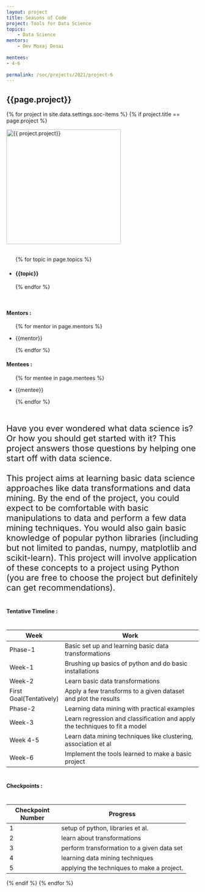```yaml
---
layout: project
title: Seasons of Code
project: Tools for Data Science
topics:
    - Data Science
mentors:
    - Dev Moxaj Desai 
    
mentees:
- 4-6
    
permalink: /soc/projects/2021/project-6
---
```


<h2 class="display1 m-3 p-3 text-center">{{page.project}}</h2>

{% for project in site.data.settings.soc-items %}
{% if project.title == page.project %}
<div>
    <img src="{{ site.baseurl }}/{{ project.image }}"  width = "300" height="300" alt="{{ project.project}}" class="border rounded img-soc">
</div>
<div>
    <br>
    <ul>
        {% for topic in page.topics %}
        <li><h4 class="text-primary text-center">{{topic}}</h4></li>
        {% endfor %}
    </ul>
    <br>
    <h4 class="display3  ">Mentors :</h4> 
    <ul>
        {% for mentor in page.mentors %}
        <li><p class="lead">{{mentor}}</p></li>
        {% endfor %}
    </ul>
    <h4 class="display3  ">Mentees :</h4> 
    <ul>
        {% for mentee in page.mentees %}
        <li><p class="lead">{{mentee}}</p></li>
        {% endfor %}
    </ul>
</div>
<div>
    <p class="display3" style = "font-size:22px;" >
        <br>
        Have you ever wondered what data science is? Or how you should get started with it? This project answers those questions by helping one start off with data science.
        <br><br>
        This project aims at learning basic data science approaches like data transformations and data mining. By the end of the project, you could expect to be comfortable with basic manipulations to data and perform a few data mining techniques. You would also gain basic knowledge of popular python libraries (including but not limited to pandas, numpy, matplotlib and scikit-learn). This project will involve application of these concepts to a project using Python (you are free to choose the project but definitely can get recommendations).
    </p>
</div>
<div>
    <h4 class="display3" style="margin:40px 0px 40px 0px;">Tentative Timeline :</h4>
    <table class="table table-striped">
    <thead>
        <tr>
        <th>Week</th>
        <th>Work</th>
        </tr>
    </thead>
    <tbody>
    <tr>
      <td style='width: 120px'>Phase-1</td>
      <td>Basic set up and learning basic data transformations</td>
    </tr>
    <tr>
      <td>Week-1</td>
      <td>Brushing up basics of python and do basic installations</td>
    </tr>
    <tr>
      <td>Week-2</td>
      <td>Learn basic data transformations</td>
    </tr>
    <tr>
      <td>First Goal(Tentatively)</td>
      <td>Apply a few transforms to a given dataset and plot the results</td>
    </tr>
    <tr>
      <td>Phase-2</td>
      <td>Learning data mining with practical examples</td>
    </tr>
    <tr>
      <td>Week-3</td>
      <td>Learn regression and classification and apply the techniques to fit a model</td>
    </tr>
    <tr>
      <td>Week 4-5</td>
      <td>Learn data mining techniques like clustering, association et al</td>
    </tr>
    <tr>
      <td>Week-6</td>
      <td>Implement the tools learned to make a basic project</td>
    </tr>
    </tbody>
    </table>
</div>
<div>
    <h4 class="display3" style="margin:40px 0px 40px 0px;">Checkpoints :</h4>
    <table class="table table-striped">
    <thead>
        <tr>
        <th>Checkpoint Number</th>
        <th>Progress</th>
        </tr>
    </thead>
    <tbody>
    <tr>
      <td style='width: 120px'>1</td>
      <td>setup of python, libraries et al.</td>
    </tr>
    <tr>
      <td>2</td>
      <td>learn about transformations</td>
    </tr>
    <tr>
      <td>3</td>
      <td>perform transformation to a given data set</td>
    </tr>
    <tr>
      <td>4</td>
      <td>learning data mining techniques</td>
    </tr>
    <tr>
      <td>5</td>
      <td>applying the techniques to make a project.</td>
    </tr>
    </tbody>
    </table>
</div>
{% endif %}
{% endfor %}

